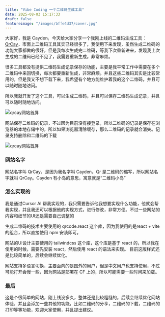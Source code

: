 ```yaml
---
title: "Vibe Coding 一个二维码生成工具"
date: 2025-08-03 15:17:33
draft: false
featureimage: "/images/bffe4d37/cover.jpg"
---
```





大家好，我是 Cayden，今天给大家分享一个我刚上线的二维码生成工具：[QrCay](https://qrcay.com)，市面上二维码工具其实已经很多了，我使用下来发现，虽然生成二维码的功能大家都做的很好，但是我每次生成完二维码，等我下次重新进来，发现我上次生成的二维码已经不见了，我需要重新生成，非常麻烦。

很多工具都没有提供二维码生成记录保存的功能，主要是我平常工作中需要在多个二维码中来回切换，每次都要重新生成，非常麻烦。并且这些二维码其实是比较常用的，但是我又不想下载下来，我希望有个地方能维护着我的这个二维码，并且可以随时随地访问。

所以我就开发了这个工具，可以生成二维码，并且可以保存二维码生成记录，并且可以随时随地访问。


![qrcay网站首屏](/images/bffe4d37/cover.jpg)


网站保存二维码的记录，不过因为目前没有接登录，所以二维码的记录是保存在浏览器的本地存储中的，所以如果浏览器清除缓存，那么二维码的记录就会消失。记录支持删除和二维码的下载

![qrcay网站首屏](/images/bffe4d37/cover1.jpg)


### 网站名字

网站名字叫 QrCay，是因为我名字叫 Cayden，Qr 是二维码的缩写，所以网站名字就叫 QrCay。Cayden 有小岛的意思，寓意就是“二维码小岛”

### 怎么实现的

我是通过Cursor AI 帮我实现的，我只需要告诉他我想要实现什么功能，他就会帮我实现，并且我还可以根据他的实现方式，进行修改，非常方便。不过一些网站的内容和细节的UI还是需要自己调整的

生成二维码的技术主要使用的 qrcode.react 这个库，因为我使用的是react + vite 的组合，所以直接使用 npm 安装即可。

网站的UI设计主要使用的 tailwindcss 这个库，这个库是基于 react 的，所以我在使用的时候，需要先安装 react，然后使用 react 的语法来实现。 目前这版样式还是比较简单的，后续会继续优化。

网站支持多语言切换，主要面向的是国外的用户，但是中文用户也支持使用，不过可能打开会慢一些，因为网站是部署在 CF 上的，所以可能需要一些时间来加载。


### 最后

这是个很简单的网站，刚上线没多久，整体还是比较粗糙的，后续会继续优化网站体验，并且会添加一些其他的功能，比如二维码的分享，二维码的下载，二维码的打印等等功能，欢迎大家使用，并且提出建议。







